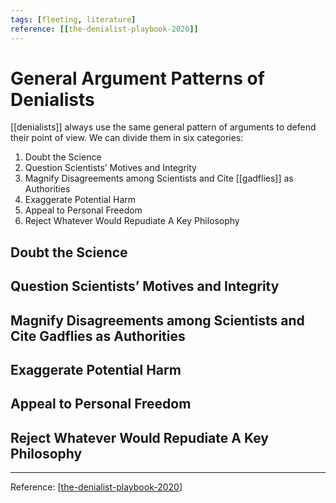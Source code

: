 ```yaml
---
tags: [fleeting, literature]
reference: [[the-denialist-playbook-2020]]
---
```


# General Argument Patterns of Denialists

[[denialists]] always use the same general pattern of arguments to defend their point of view. We can divide them in six categories:

  1. Doubt the Science
  2. Question Scientists’ Motives and Integrity
  3. Magnify Disagreements among Scientists and Cite [[gadflies]] as Authorities
  4. Exaggerate Potential Harm
  5. Appeal to Personal Freedom
  6. Reject Whatever Would Repudiate A Key Philosophy

## Doubt the Science

## Question Scientists’ Motives and Integrity

## Magnify Disagreements among Scientists and Cite Gadflies as Authorities

## Exaggerate Potential Harm

## Appeal to Personal Freedom

## Reject Whatever Would Repudiate A Key Philosophy

---

Reference: [[the-denialist-playbook-2020]]

[//begin]: # "Autogenerated link references for markdown compatibility"
[the-denialist-playbook-2020]: the-denialist-playbook-2020 "The Denialist Playbook (2020)"
[//end]: # "Autogenerated link references"